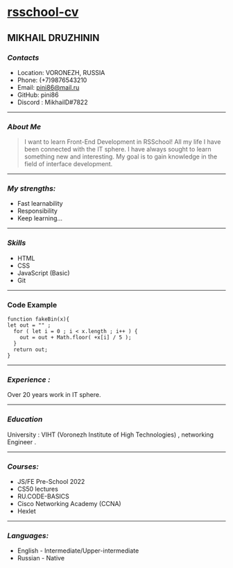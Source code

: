 # [rsschool-cv](https://github.com/pini86/rsschool-cv)


## **MIKHAIL DRUZHININ**

### *Contacts* 
* Location: VORONEZH, RUSSIA
* Phone: (+7)9876543210
* Email: pini86@mail.ru
* GitHub: pini86
* Discord : MikhailD#7822

__________________

### *About Me*
> I want to learn Front-End Development in RSSchool!
> All my life I have been connected with the IT sphere. 
> I have always sought to learn something new and interesting. 
> My goal is to gain knowledge in the field of interface development.

__________________

### *My strengths:*
- Fast learnability 
- Responsibility
- Keep learning…

__________________

### *Skills*
+ HTML
+ CSS
+ JavaScript (Basic)
+ Git

__________________

### Code Example
```
function fakeBin(x){
let out = "" ;
  for ( let i = 0 ; i < x.length ; i++ ) {
    out = out + Math.floor( +x[i] / 5 );
  }
  return out;
}
```
__________________

### *Experience :*
Over 20 years work in IT sphere.

__________________

### *Education*
University : VIHT (Voronezh Institute of High Technologies) , networking Engineer .

__________________

### *Courses:*
+ JS/FE Pre-School 2022
+ CS50 lectures
+ RU.CODE-BASICS
+ Cisco Networking Academy (CCNA)
+ Hexlet

__________________

### *Languages:*
+ English - Intermediate/Upper-intermediate
+ Russian - Native

